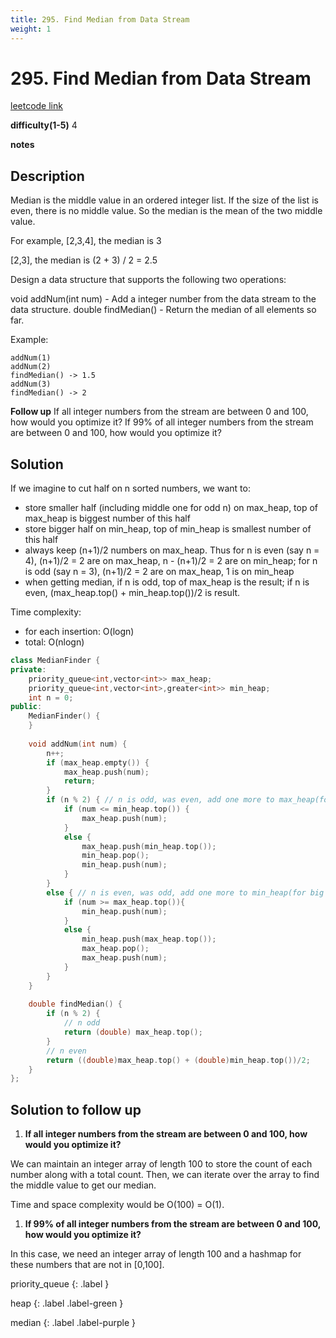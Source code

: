 ```yaml
---
title: 295. Find Median from Data Stream
weight: 1
---
```

# 295. Find Median from Data Stream
[leetcode link](https://leetcode.com/problems/find-median-from-data-stream/)

**difficulty(1-5)** 
4

**notes**   


## Description
Median is the middle value in an ordered integer list. If the size of the list is even, there is no middle value. So the median is the mean of the two middle value.

For example,
[2,3,4], the median is 3

[2,3], the median is (2 + 3) / 2 = 2.5

Design a data structure that supports the following two operations:

void addNum(int num) - Add a integer number from the data stream to the data structure.
double findMedian() - Return the median of all elements so far.
 

Example:
```
addNum(1)
addNum(2)
findMedian() -> 1.5
addNum(3) 
findMedian() -> 2
```

**Follow up**
If all integer numbers from the stream are between 0 and 100, how would you optimize it?
If 99% of all integer numbers from the stream are between 0 and 100, how would you optimize it?


## Solution

If we imagine to cut half on n sorted numbers, we want to:
- store smaller half (including middle one for odd n) on max_heap,
    top of max_heap is biggest number of this half
- store bigger half on min_heap, top of min_heap is smallest number
of this half
- always keep (n+1)/2 numbers on max_heap. 
    Thus for n is even (say n = 4), (n+1)/2 = 2 are on max_heap, 
    n - (n+1)/2 = 2 are on min_heap; 
    for n is odd (say n = 3), (n+1)/2 = 2 are on max_heap, 1 is on min_heap
- when getting median, if n is odd, top of max_heap is the result;
    if n is even, (max_heap.top() + min_heap.top())/2 is result.
    
Time complexity:
 
- for each insertion: O(logn)
- total: O(nlogn)

    
```c++
class MedianFinder {
private:
    priority_queue<int,vector<int>> max_heap;
    priority_queue<int,vector<int>,greater<int>> min_heap;
    int n = 0;
public:
    MedianFinder() {        
    }
    
    void addNum(int num) {
        n++;
        if (max_heap.empty()) {
            max_heap.push(num);
            return;
        }
        if (n % 2) { // n is odd, was even, add one more to max_heap(for small numbers)
            if (num <= min_heap.top()) {
                max_heap.push(num);
            }
            else {
                max_heap.push(min_heap.top());
                min_heap.pop();
                min_heap.push(num);
            }
        }
        else { // n is even, was odd, add one more to min_heap(for big numbers)
            if (num >= max_heap.top()){
                min_heap.push(num);
            }
            else {
                min_heap.push(max_heap.top());
                max_heap.pop();
                max_heap.push(num);
            }
        }
    }
    
    double findMedian() {
        if (n % 2) {
            // n odd
            return (double) max_heap.top();
        }
        // n even
        return ((double)max_heap.top() + (double)min_heap.top())/2;
    }
};
```
## Solution to follow up
1. **If all integer numbers from the stream are between 0 and 100, how would you optimize it?**

We can maintain an integer array of length 100 to store the count of each number along with a total count. Then, we can iterate over the array to find the middle value to get our median.

Time and space complexity would be O(100) = O(1).

1. **If 99% of all integer numbers from the stream are between 0 and 100, how would you optimize it?**

In this case, we need an integer array of length 100 and a hashmap for these numbers that are not in [0,100].


priority_queue
{: .label }

heap
{: .label .label-green }

median
{: .label .label-purple }
